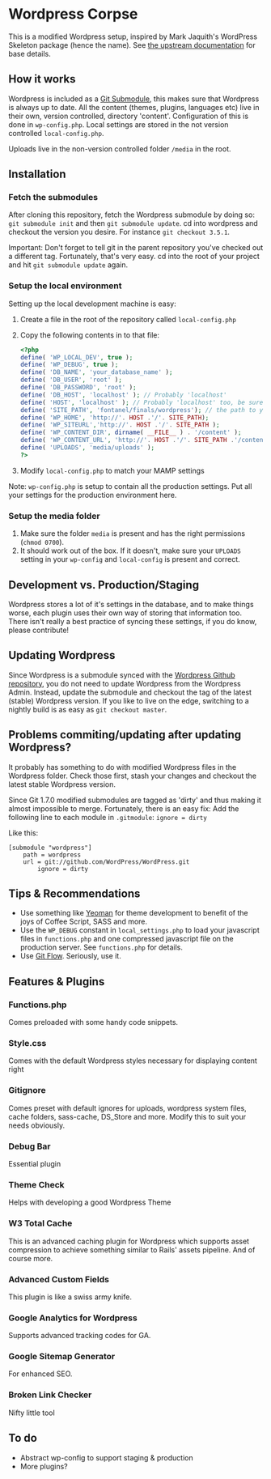 Wordpress Corpse
==============================

This is a modified Wordpress setup, inspired by Mark Jaquith's WordPress Skeleton package (hence the name). See [the upstream documentation](https://github.com/markjaquith/WordPress-Skeleton) for base details.

## How it works
Wordpress is included as a [Git Submodule](http://chrisjean.com/2009/04/20/git-submodules-adding-using-removing-and-updating/), this makes sure that Wordpress is always up to date. All the content (themes, plugins, languages etc) live in their own, version controlled, directory 'content'. Configuration of this is done in ```wp-config.php```. Local settings are stored in the not version controlled `local-config.php`.

Uploads live in the non-version controlled folder ```/media``` in the root.

## Installation
### Fetch the submodules
After cloning this repository, fetch the Wordpress submodule by doing so:
```git submodule init``` and then ```git submodule update```.
cd into wordpress and checkout the version you desire. For instance ```git checkout 3.5.1```.

Important:
Don't forget to tell git in the parent repository you've checked out a different tag. Fortunately, that's very easy.
cd into the root of your project and hit ```git submodule update``` again.

### Setup the local environment
Setting up the local development machine is easy:

1. Create a file in the root of the repository called ```local-config.php```
2. Copy the following contents in to that file:

	```php
	<?php
	define( 'WP_LOCAL_DEV', true );
	define( 'WP_DEBUG', true );
	define( 'DB_NAME', 'your_database_name' );
	define( 'DB_USER', 'root' );
	define( 'DB_PASSWORD', 'root' );
	define( 'DB_HOST', 'localhost' ); // Probably 'localhost'
	define( 'HOST', 'localhost' ); // Probably 'localhost' too, be sure to include the port if it's other than 80 in your setup.
	define( 'SITE_PATH', 'fontanel/finals/wordpress'); // the path to you wordpress folder, relative to the hostname aka the part of the url that comes after the hostname. Don't use a leading /.
	define( 'WP_HOME', 'http://'. HOST .'/'. SITE_PATH);
	define( 'WP_SITEURL','http://'. HOST .'/'. SITE_PATH );
	define( 'WP_CONTENT_DIR', dirname( __FILE__ ) . '/content' );
	define( 'WP_CONTENT_URL', 'http://'. HOST .'/'. SITE_PATH .'/content' );
	define( 'UPLOADS', 'media/uploads' );
	?>
	```
3. Modify ```local-config.php``` to match your MAMP settings

Note:
```wp-config.php``` is setup to contain all the production settings. Put all your settings for the production environment here.

### Setup the media folder
1. Make sure the folder ```media``` is present and has the right permissions (```chmod 0700```).
2. It should work out of the box. If it doesn't, make sure your ```UPLOADS``` setting in your ```wp-config``` and ```local-config``` is present and correct.

## Development vs. Production/Staging
Wordpress stores a lot of it's settings in the database, and to make things worse, each plugin uses their own way of storing that information too. There isn't really a best practice of syncing these settings, if you do know, please contribute!

## Updating Wordpress
Since Wordpress is a submodule synced with the [Wordpress Github repository](https://github.com/WordPress/WordPress), you do not need to update Wordpress from the Wordpress Admin. Instead, update the submodule and checkout the tag of the latest (stable) Wordpress version. If you like to live on the edge, switching to a nightly build is as easy as ```git checkout master```.

## Problems commiting/updating after updating Wordpress?
It probably has something to do with modified Wordpress files in the Wordpress folder. Check those first, stash your changes and checkout the latest stable Wordpress version.

Since Git 1.7.0 modified submodules are tagged as 'dirty' and thus making it almost impossible to merge. Fortunately, there is an easy fix:
Add the following line to each module in ```.gitmodule```:
```ignore = dirty```

Like this:
```
[submodule "wordpress"]
	path = wordpress
	url = git://github.com/WordPress/WordPress.git
		ignore = dirty
```

## Tips & Recommendations
* Use something like [Yeoman](http://www.yeoman.io) for theme development to benefit of the joys of Coffee Script, SASS and more.
* Use the ```WP_DEBUG``` constant in ```local_settings.php``` to load your javascript files in ```functions.php``` and one compressed javascript file on the production server. See ```functions.php``` for details.
* Use [Git Flow](https://github.com/nvie/gitflow). Seriously, use it.

## Features & Plugins

### Functions.php
Comes preloaded with some handy code snippets.

### Style.css
Comes with the default Wordpress styles necessary for displaying content right

### Gitignore
Comes preset with default ignores for uploads, wordpress system files, cache folders, sass-cache, DS_Store and more. Modify this to suit your needs obviously.

### Debug Bar
Essential plugin

### Theme Check
Helps with developing a good Wordpress Theme

### W3 Total Cache
This is an advanced caching plugin for Wordpress which supports asset compression to achieve something similar to Rails' assets pipeline. And of course more.

### Advanced Custom Fields
This plugin is like a swiss army knife.

### Google Analytics for Wordpress
Supports advanced tracking codes for GA.

### Google Sitemap Generator
For enhanced SEO.

### Broken Link Checker
Nifty little tool

## To do
* Abstract wp-config to support staging & production
* More plugins?
